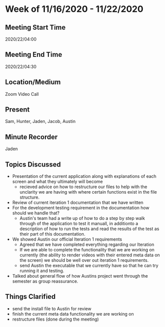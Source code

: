# Week of 11/16/2020 - 11/22/2020

## Meeting Start Time
2020/22/04:00

## Meeting End Time
2020/22/04:30

## Location/Medium
Zoom Video Call

## Present
Sam, Hunter, Jaden, Jacob, Austin

## Minute Recorder
Jaden


## Topics Discussed
- Presentation of the current application along with explanations of each screen and what they ultimately will become
  - recieved advice on how to restructure our files to help with the unclarity we are having with where certain functions exist in the file structure.
- Review of current iteration 1 documentation that we have written
- For the development testing requirement in the documentation how should we handle that?
  - Austin's team had a write up of how to do a step by step walk through of the application to test it manuall, in additionto a description of how to run the tests and read the results of the test as their part of this documentation.
- We showed Austin our official Iteration 1 requirements
  - Agreed that we have completed everything regarding our Iteration
  - If we are able to complete the functionality that we are working on currently (the ability to render videos with their entered meta data on the screen) we should be well over out iteration 1 requirements.
  - send Austin the executable that we currently have so that he can try running it and testing.
- Talked about general flow of how Austins project went through the semester as group reassurance.


## Things Clarified
- send the install file to Austin for review
- finish the current meta data functionality we are working on
- restructure files (done during the meeting)
